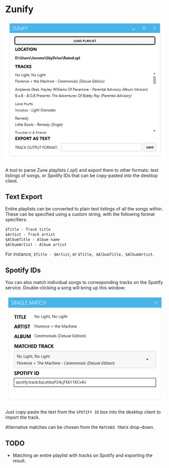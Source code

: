 Zunify
======

![](./main.png)

A tool to parse Zune playlists (.zpl) and export them to other formats: text listings of songs, or Spotify IDs that can be copy-pasted into the desktop client.

## Text Export
Entire playlists can be converted to plain text listings of all the songs within. These can be specified using a custom string, with the following format specifiers:

	$Title - Track title
	$Artist - Track artist
	$AlbumTitle - Album name
	$AlbumArtist - Album artist

For instance, `$Title - $Artist`, or `$Title, $AlbumTitle, $AlbumArtist`.

## Spotify IDs
You can also match individual songs to corresponding tracks on the Spotify service. Double-clicking a song will bring up this window:

![](./singleMatch.png)

Just copy-paste the text from the `SPOTIFY ID` box into the desktop client to import the track.

Alternative matches can be chosen from the `MATCHED TRACK` drop-down.

## TODO
* Matching an entire playlist with tracks on Spotify and exporting the result.

